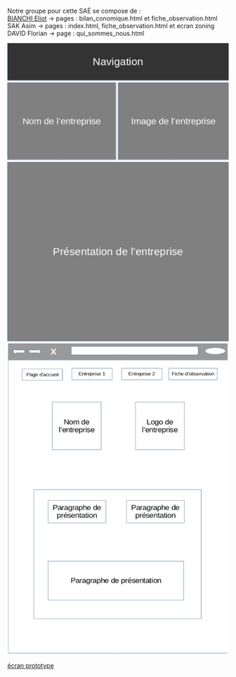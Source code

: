 Notre groupe pour cette SAÉ se compose de :<br>
    <a href="mailto:eliot.bianchi@edu.univ-fcomte.fr?cc=asim.sak@edu.univ-fcomte.fr,florian.david@edu.univ-fcomte.fr&subject=Mail from altran">BIANCHI Eliot</a>  -> pages : bilan_conomique.html et fiche_observation.html <br>
    SAK Asim  -> pages : index.html, fiche_observation.html et ecran zoning <br>
    DAVID Florian  -> page : qui_sommes_nous.html
    
![écran de zoning](doc/ecran_zoning.png)
![écran prototype](doc/ecran_prototype.png)

[écran prototype](doc/groupe_nom1_nom2_nom3_nom4.pdf)


